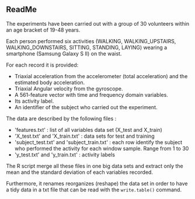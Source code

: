 ## ReadMe

The experiments have been carried out with a group of 30 volunteers within an
age bracket of 19-48 years. 

Each person performed six activities (WALKING, WALKING_UPSTAIRS, 
WALKING_DOWNSTAIRS, SITTING, STANDING, LAYING) wearing a smartphone 
(Samsung Galaxy S II) on the waist. 

For each record it is provided:

- Triaxial acceleration from the accelerometer (total acceleration) and the
  estimated body acceleration.
- Triaxial Angular velocity from the gyroscope.
- A 561-feature vector with time and frequency domain variables.
- Its activity label.
- An identifier of the subject who carried out the experiment.

The data are described by the following files :

- 'features.txt' : list of all variables data set (X\_test and X_train)
- 'X\_test.txt' and 'X_train.txt' : data sets for test and training
- 'subject\_test.txt' and 'subject_train.txt' : each row identify the subject 
  who performed   the activity for each window sample. Range from 1 to 30
- 'y\_test.txt' and 'y_train.txt' : activity labels

The R script merge all these files in one big data sets and extract
only the mean and the standard deviation of each variables recorded.

Furthermore, it renames reorganizes (reshape) the data set in order to have a 
tidy data in a txt file that can be read with the `write.table()` command.

